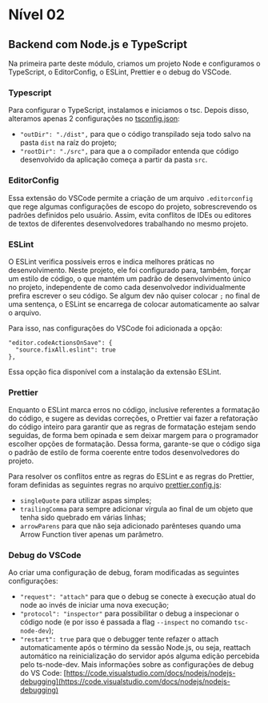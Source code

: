 # Nível 02

## Backend com Node.js e TypeScript

Na primeira parte deste módulo, criamos um projeto Node e configuramos o TypeScript, o EditorConfig, o ESLint, Prettier e o debug do VSCode.

### Typescript
Para configurar o TypeScript, instalamos e iniciamos o tsc. Depois disso, alteramos apenas 2 configurações no [tsconfig.json](/tsconfig.json):
- `"outDir": "./dist",` para que o código transpilado seja todo salvo na pasta `dist` na raíz do projeto;
- `"rootDir": "./src",` para que a o compilador entenda que código desenvolvido da aplicação começa a partir da pasta `src`.

### EditorConfig
Essa extensão do VSCode permite a criação de um arquivo `.editorconfig` que rege algumas configurações de escopo do projeto, sobrescrevendo os padrões definidos pelo usuário. Assim, evita conflitos de IDEs ou editores de textos de diferentes desenvolvedores trabalhando no mesmo projeto.

### ESLint
O ESLint verifica possíveis erros e indica melhores práticas no desenvolvimento. Neste projeto, ele foi configurado para, também, forçar um estilo de código, o que mantém um padrão de desenvolvimento único no projeto, independente de como cada desenvolvedor individualmente prefira escrever o seu código. Se algum dev não quiser colocar `;` no final de uma sentença, o ESLint se encarrega de colocar automaticamente ao salvar o arquivo.

Para isso, nas configurações do VSCode foi adicionada a opção:
```
"editor.codeActionsOnSave": {
  "source.fixAll.eslint": true
},
```
Essa opção fica disponível com a instalação da extensão ESLint.

### Prettier
Enquanto o ESLint marca erros no código, inclusive referentes a formatação do código, e sugere as devidas correções, o Prettier vai fazer a refatoração do código inteiro para garantir que as regras de formatação estejam sendo seguidas, de forma bem opinada e sem deixar margem para o programador escolher opções de formatação. Dessa forma, garante-se que o código siga o padrão de estilo de forma coerente entre todos desenvolvedores do projeto.

Para resolver os conflitos entre as regras do ESLint e as regras do Prettier, foram definidas as seguintes regras no arquivo [prettier.config.js](/prettier.config.js):
- `singleQuote` para utilizar aspas simples;
- `trailingComma` para sempre adicionar vírgula ao final de um objeto que tenha sido quebrado em várias linhas;
- `arrowParens` para que não seja adicionado parênteses quando uma Arrow Function tiver apenas um parâmetro.

### Debug do VSCode
Ao criar uma configuração de debug, foram modificadas as seguintes configurações:

- `"request": "attach"` para que o debug se conecte à execução atual do node ao invés de iniciar uma nova execução;
- `"protocol": "inspector"` para possibilitar o debug a inspecionar o código node (e por isso é passada a flag `--inspect` no comando `tsc-node-dev`);
- `"restart": true` para que o debugger tente refazer o attach automaticamente após o término da sessão Node.js, ou seja, reattach automático na reinicialização do servidor após alguma edição percebida pelo ts-node-dev.
Mais informações sobre as configurações de debug do VS Code: [https://code.visualstudio.com/docs/nodejs/nodejs-debugging](https://code.visualstudio.com/docs/nodejs/nodejs-debugging)
